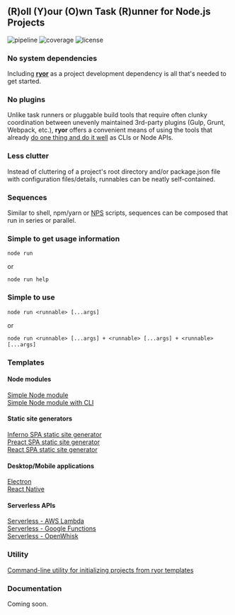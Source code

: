 ## (R)oll (Y)our (O)wn Task (R)unner for Node.js Projects

![pipeline](https://gitlab.com/ryor-/ryor/badges/master/pipeline.svg)
![coverage](https://gitlab.com/ryor-/ryor/badges/master/coverage.svg)
![license](https://img.shields.io/badge/License-MIT-green.svg)

### No system dependencies

Including **[ryor](https://www.npmjs.com/package/ryor)** as a project development dependency is all that's needed to get started.

### No plugins

Unlike task runners or pluggable build tools that require often clunky coordination between unevenly maintained 3rd-party plugins (Gulp, Grunt, Webpack, etc.), **ryor** offers a convenient means of using the tools that already [do one thing and do it well](https://en.wikipedia.org/wiki/Unix_philosophy) as CLIs or Node APIs.

### Less clutter

Instead of cluttering of a project's root directory and/or package.json file with configuration files/details, runnables can be neatly self-contained.

### Sequences

Similar to shell, npm/yarn or [NPS](https://www.npmjs.com/package/nps) scripts, sequences can be composed that run in series or parallel.

### Simple to get usage information

```node run```

or

```node run help```

### Simple to use

```node run <runnable> [...args]```

or

```node run <runnable> [...args] + <runnable> [...args] + <runnable> [...args]```

### Templates

#### Node modules

[Simple Node module](https://github.com/ryor/ryor-module)<br>
[Simple Node module with CLI](https://github.com/ryor/ryor-cli)

#### Static site generators

[Inferno SPA static site generator](https://github.com/ryor/ryor-static-gen-inferno)<br>
[Preact SPA static site generator](https://github.com/ryor/ryor-static-gen-preact)<br>
[React SPA static site generator](https://github.com/ryor/ryor-static-gen-react)

#### Desktop/Mobile applications

[Electron](https://github.com/ryor/ryor-electron)<br>
[React Native](https://github.com/ryor/ryor-react-native)

#### Serverless APIs

[Serverless - AWS Lambda](https://github.com/ryor/ryor-serverless-aws)<br>
[Serverless - Google Functions](https://github.com/ryor/ryor-serverless-google)<br>
[Serverless - OpenWhisk](https://github.com/ryor/ryor-serverless-openwhisk)

### Utility

[Command-line utility for initializing projects from ryor templates](https://github.com/ryor/ryor-init)

### Documentation

Coming soon.
